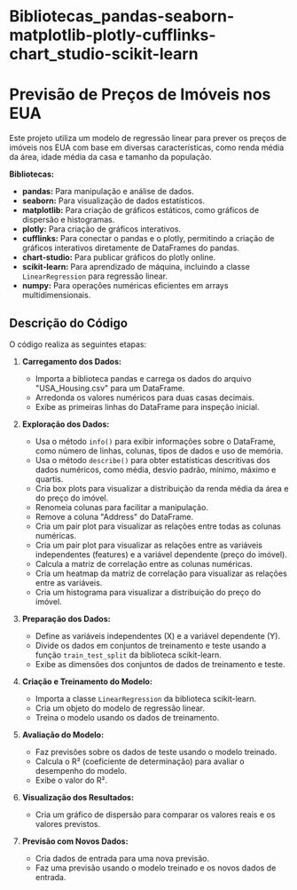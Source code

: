 # Bibliotecas_pandas-seaborn-matplotlib-plotly-cufflinks-chart_studio-scikit-learn

# Previsão de Preços de Imóveis nos EUA

Este projeto utiliza um modelo de regressão linear para prever os preços de imóveis nos EUA com base em diversas características, como renda média da área, idade média da casa e tamanho da população.

**Bibliotecas:**

- **pandas:** Para manipulação e análise de dados.
- **seaborn:** Para visualização de dados estatísticos.
- **matplotlib:** Para criação de gráficos estáticos, como gráficos de dispersão e histogramas.
- **plotly:** Para criação de gráficos interativos.
- **cufflinks:** Para conectar o pandas e o plotly, permitindo a criação de gráficos interativos diretamente de DataFrames do pandas.
- **chart-studio:** Para publicar gráficos do plotly online.
- **scikit-learn:** Para aprendizado de máquina, incluindo a classe `LinearRegression` para regressão linear.
- **numpy:** Para operações numéricas eficientes em arrays multidimensionais.

## Descrição do Código

O código realiza as seguintes etapas:

1. **Carregamento dos Dados:**
   - Importa a biblioteca pandas e carrega os dados do arquivo "USA_Housing.csv" para um DataFrame.
   - Arredonda os valores numéricos para duas casas decimais.
   - Exibe as primeiras linhas do DataFrame para inspeção inicial.

2. **Exploração dos Dados:**
   - Usa o método `info()` para exibir informações sobre o DataFrame, como número de linhas, colunas, tipos de dados e uso de memória.
   - Usa o método `describe()` para obter estatísticas descritivas dos dados numéricos, como média, desvio padrão, mínimo, máximo e quartis.
   - Cria box plots para visualizar a distribuição da renda média da área e do preço do imóvel.
   - Renomeia colunas para facilitar a manipulação.
   - Remove a coluna "Address" do DataFrame.
   - Cria um pair plot para visualizar as relações entre todas as colunas numéricas.
   - Cria um pair plot para visualizar as relações entre as variáveis independentes (features) e a variável dependente (preço do imóvel).
   - Calcula a matriz de correlação entre as colunas numéricas.
   - Cria um heatmap da matriz de correlação para visualizar as relações entre as variáveis.
   - Cria um histograma para visualizar a distribuição do preço do imóvel.

3. **Preparação dos Dados:**
   - Define as variáveis independentes (X) e a variável dependente (Y).
   - Divide os dados em conjuntos de treinamento e teste usando a função `train_test_split` da biblioteca scikit-learn.
   - Exibe as dimensões dos conjuntos de dados de treinamento e teste.

4. **Criação e Treinamento do Modelo:**
   - Importa a classe `LinearRegression` da biblioteca scikit-learn.
   - Cria um objeto do modelo de regressão linear.
   - Treina o modelo usando os dados de treinamento.

5. **Avaliação do Modelo:**
   - Faz previsões sobre os dados de teste usando o modelo treinado.
   - Calcula o R² (coeficiente de determinação) para avaliar o desempenho do modelo.
   - Exibe o valor do R².

6. **Visualização dos Resultados:**
   - Cria um gráfico de dispersão para comparar os valores reais e os valores previstos.

7. **Previsão com Novos Dados:**
   - Cria dados de entrada para uma nova previsão.
   - Faz uma previsão usando o modelo treinado e os novos dados de entrada.
